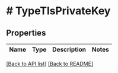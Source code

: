 # # TypeTlsPrivateKey

## Properties

Name | Type | Description | Notes
------------ | ------------- | ------------- | -------------

[[Back to API list]](../../README.md#endpoints) [[Back to README]](../../README.md)
